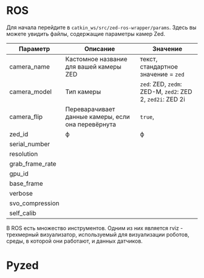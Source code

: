 # ROS

Для начала перейдите в `catkin_ws/src/zed-ros-wrapper/params`. Здесь вы можете увидить файлы, содержащие параметры камер Zed. 

| Параметр | Описание | Значение |
|-------------------|--------------|--------------|
| camera_name | Кастомное название для вашей камеры ZED | текст, стандартное значение = `zed` |
| camera_model | Тип камеры | `zed`: ZED, `zedm`: ZED-M, `zed2`: ZED 2, `zed2i`: ZED 2i |
| camera_flip | Переварачивает данные камеры, если она перевёрнута | `true`,  |
| zed_id   | ф | ф |
| serial_number |  |  |
| resolution |  |  |
| grab_frame_rate |  |  |
| gpu_id |  |  |
| base_frame |  |  |
| verbose |  |  |
| svo_compression |  |  |
| self_calib |  |  |

В ROS есть множество инструментов. Одним из них является rviz - трехмерный визуализатор, используемый для визуализации роботов, среды, в которой они работают, и данных датчиков.



# Pyzed

